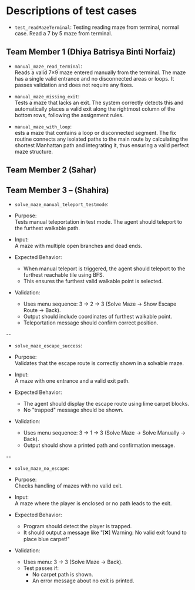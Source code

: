 # Descriptions of test cases

- `test_readMazeTerminal`: Testing reading maze from terminal, normal case. Read a 7 by 5 maze from terminal.


## Team Member 1 (Dhiya Batrisya Binti Norfaiz)

- `manual_maze_read_terminal`:  
  Reads a valid 7×9 maze entered manually from the terminal. The maze has a single valid entrance and no disconnected areas or loops. It passes validation and does not require any fixes.

- `manual_maze_missing_exit`:  
  Tests a maze that lacks an exit. The system correctly detects this and automatically places a valid exit along the rightmost column of the bottom rows, following the assignment rules.

- `manual_maze_with_loop`:  
  ests a maze that contains a loop or disconnected segment. The fix routine connects any isolated paths to the main route by calculating the shortest Manhattan path and integrating it, thus ensuring a valid perfect maze structure.



## Team Member 2 (Sahar)



## Team Member 3 – (Shahira)

- `solve_maze_manual_teleport_testmode`:  
- Purpose:  
  Tests manual teleportation in test mode. The agent should teleport to the furthest walkable path.
  
- Input:  
  A maze with multiple open branches and dead ends.

- Expected Behavior:  
  - When manual teleport is triggered, the agent should teleport to the furthest reachable tile using BFS.
  - This ensures the furthest valid walkable point is selected.
  
- Validation:
  - Uses menu sequence: 3 → 2 → 3 (Solve Maze → Show Escape Route → Back).
  - Output should include coordinates of furthest walkable point.
  - Teleportation message should confirm correct position.


--


- `solve_maze_escape_success`:  
- Purpose:  
  Validates that the escape route is correctly shown in a solvable maze.
  
- Input:  
  A maze with one entrance and a valid exit path.

- Expected Behavior:  
  - The agent should display the escape route using lime carpet blocks.
  - No "trapped" message should be shown.

- Validation:
  - Uses menu sequence: 3 → 1 → 3 (Solve Maze → Solve Manually → Back).
  - Output should show a printed path and confirmation message.


--


- `solve_maze_no_escape`:  
- Purpose:  
  Checks handling of mazes with no valid exit.

- Input:  
  A maze where the player is enclosed or no path leads to the exit.

- Expected Behavior:  
  - Program should detect the player is trapped.
  - It should output a message like "[❌] Warning: No valid exit found to place blue carpet!"

- Validation:
  - Uses menu: 3 → 3 (Solve Maze → Back).
  - Test passes if:
    - No carpet path is shown.
    - An error message about no exit is printed.
